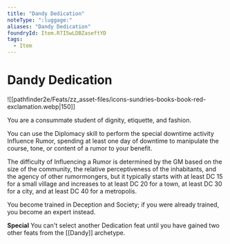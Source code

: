 ```yaml
---
title: "Dandy Dedication"
noteType: ":luggage:"
aliases: "Dandy Dedication"
foundryId: Item.R7I5wLDBZaseftYD
tags:
  - Item
---
```


# Dandy Dedication
![[pathfinder2e/Feats/zz_asset-files/icons-sundries-books-book-red-exclamation.webp|150]]

You are a consummate student of dignity, etiquette, and fashion.

You can use the Diplomacy skill to perform the special downtime activity Influence Rumor, spending at least one day of downtime to manipulate the course, tone, or content of a rumor to your benefit.

The difficulty of Influencing a Rumor is determined by the GM based on the size of the community, the relative perceptiveness of the inhabitants, and the agency of other rumormongers, but it typically starts with at least DC 15 for a small village and increases to at least DC 20 for a town, at least DC 30 for a city, and at least DC 40 for a metropolis.

You become trained in Deception and Society; if you were already trained, you become an expert instead.

**Special** You can't select another Dedication feat until you have gained two other feats from the [[Dandy]] archetype.
